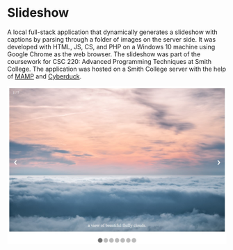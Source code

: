 # Slideshow
A local full-stack application that dynamically generates a slideshow with captions by parsing through a folder of images on the server side. It was developed with HTML, JS, CS, and PHP on a Windows 10 machine using Google Chrome as the web browser. The slideshow was part of the coursework for CSC 220: Advanced Programming Techniques at Smith College. The application was hosted on a Smith College server with the help of [MAMP](https://www.mamp.info/en/windows/) and [Cyberduck](https://cyberduck.io/).

![A screenshot of the first slide in the dynamically generated slideshow. It shows a picture above the clouds with a gradient in the sky indicating a far off sunset. The slide is labeled "a view of beautiful fluffy clouds." There are left and right arrows on the slide, indicating to move on to another slide. Below the slide are interactive gray dots that can also be used to navigate through the slideshow.](slideshowApp.jpg)